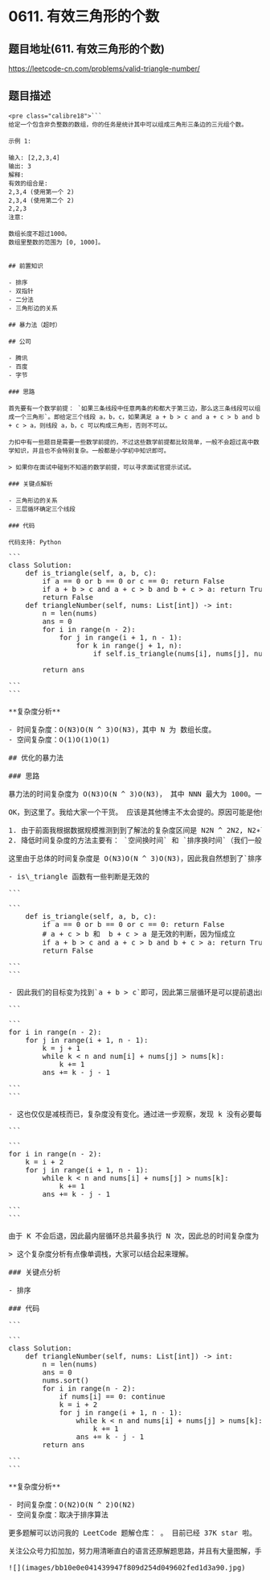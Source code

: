 # 0611. 有效三角形的个数

## 题目地址(611. 有效三角形的个数)

<https://leetcode-cn.com/problems/valid-triangle-number/>

## 题目描述

```
<pre class="calibre18">```
给定一个包含非负整数的数组，你的任务是统计其中可以组成三角形三条边的三元组个数。

示例 1:

输入: [2,2,3,4]
输出: 3
解释:
有效的组合是:
2,3,4 (使用第一个 2)
2,3,4 (使用第二个 2)
2,2,3
注意:

数组长度不超过1000。
数组里整数的范围为 [0, 1000]。

```
```

## 前置知识

- 排序
- 双指针
- 二分法
- 三角形边的关系

## 暴力法（超时）

## 公司

- 腾讯
- 百度
- 字节

### 思路

首先要有一个数学前提： `如果三条线段中任意两条的和都大于第三边，那么这三条线段可以组成一个三角形`。即给定三个线段 a，b，c，如果满足 a + b > c and a + c > b and b + c > a，则线段 a，b，c 可以构成三角形，否则不可以。

力扣中有一些题目是需要一些数学前提的，不过这些数学前提都比较简单，一般不会超过高中数学知识，并且也不会特别复杂。一般都是小学初中知识即可。

> 如果你在面试中碰到不知道的数学前提，可以寻求面试官提示试试。

### 关键点解析

- 三角形边的关系
- 三层循环确定三个线段

### 代码

代码支持: Python

```
<pre class="calibre18">```
<span class="hljs-class"><span class="hljs-keyword">class</span> <span class="hljs-title">Solution</span>:</span>
    <span class="hljs-function"><span class="hljs-keyword">def</span> <span class="hljs-title">is_triangle</span><span class="hljs-params">(self, a, b, c)</span>:</span>
        <span class="hljs-keyword">if</span> a == <span class="hljs-params">0</span> <span class="hljs-keyword">or</span> b == <span class="hljs-params">0</span> <span class="hljs-keyword">or</span> c == <span class="hljs-params">0</span>: <span class="hljs-keyword">return</span> <span class="hljs-keyword">False</span>
        <span class="hljs-keyword">if</span> a + b > c <span class="hljs-keyword">and</span> a + c > b <span class="hljs-keyword">and</span> b + c > a: <span class="hljs-keyword">return</span> <span class="hljs-keyword">True</span>
        <span class="hljs-keyword">return</span> <span class="hljs-keyword">False</span>
    <span class="hljs-function"><span class="hljs-keyword">def</span> <span class="hljs-title">triangleNumber</span><span class="hljs-params">(self, nums: List[int])</span> -> int:</span>
        n = len(nums)
        ans = <span class="hljs-params">0</span>
        <span class="hljs-keyword">for</span> i <span class="hljs-keyword">in</span> range(n - <span class="hljs-params">2</span>):
            <span class="hljs-keyword">for</span> j <span class="hljs-keyword">in</span> range(i + <span class="hljs-params">1</span>, n - <span class="hljs-params">1</span>):
                <span class="hljs-keyword">for</span> k <span class="hljs-keyword">in</span> range(j + <span class="hljs-params">1</span>, n):
                    <span class="hljs-keyword">if</span> self.is_triangle(nums[i], nums[j], nums[k]): ans += <span class="hljs-params">1</span>

        <span class="hljs-keyword">return</span> ans

```
```

**复杂度分析**

- 时间复杂度：O(N3)O(N ^ 3)O(N3)，其中 N 为 数组长度。
- 空间复杂度：O(1)O(1)O(1)

## 优化的暴力法

### 思路

暴力法的时间复杂度为 O(N3)O(N ^ 3)O(N3)， 其中 NNN 最大为 1000。一般来说， O(N3)O(N ^ 3)O(N3) 的算法在数据量 <= 500 是可以 AC 的。1000 的数量级则需要考虑 O(N2)O(N ^ 2)O(N2) 或者更好的解法。

OK，到这里了。我给大家一个干货。 应该是其他博主不太会提的。原因可能是他们不知道， 也可能是他们觉得太小儿科不需要说。

1. 由于前面我根据数据规模推测到到了解法的复杂度区间是 N2N ^ 2N2, N2∗logNN ^ 2 \* logNN2∗logN，不可能是 NNN （WHY？）。
2. 降低时间复杂度的方法主要有： `空间换时间` 和 `排序换时间`（我们一般都是使用基于比较的排序方法）。而`排序换时间`仅仅在总体复杂度大于 O(NlogN)O(NlogN)O(NlogN) 才适用（原因不用多说了吧？）。

这里由于总体的时间复杂度是 O(N3)O(N ^ 3)O(N3)，因此我自然想到了`排序换时间`。当我们对 nums 进行一次排序之后，我发现：

- is\_triangle 函数有一些判断是无效的

```
<pre class="calibre18">```
    <span class="hljs-function"><span class="hljs-keyword">def</span> <span class="hljs-title">is_triangle</span><span class="hljs-params">(self, a, b, c)</span>:</span>
        <span class="hljs-keyword">if</span> a == <span class="hljs-params">0</span> <span class="hljs-keyword">or</span> b == <span class="hljs-params">0</span> <span class="hljs-keyword">or</span> c == <span class="hljs-params">0</span>: <span class="hljs-keyword">return</span> <span class="hljs-keyword">False</span>
        <span class="hljs-title"># a + c > b 和  b + c > a 是无效的判断，因为恒成立</span>
        <span class="hljs-keyword">if</span> a + b > c <span class="hljs-keyword">and</span> a + c > b <span class="hljs-keyword">and</span> b + c > a: <span class="hljs-keyword">return</span> <span class="hljs-keyword">True</span>
        <span class="hljs-keyword">return</span> <span class="hljs-keyword">False</span>

```
```

- 因此我们的目标变为找到`a + b > c`即可，因此第三层循环是可以提前退出的。

```
<pre class="calibre18">```
<span class="hljs-keyword">for</span> i <span class="hljs-keyword">in</span> range(n - <span class="hljs-params">2</span>):
    <span class="hljs-keyword">for</span> j <span class="hljs-keyword">in</span> range(i + <span class="hljs-params">1</span>, n - <span class="hljs-params">1</span>):
        k = j + <span class="hljs-params">1</span>
        <span class="hljs-keyword">while</span> k < n <span class="hljs-keyword">and</span> num[i] + nums[j] > nums[k]:
            k += <span class="hljs-params">1</span>
        ans += k - j - <span class="hljs-params">1</span>

```
```

- 这也仅仅是减枝而已，复杂度没有变化。通过进一步观察，发现 k 没有必要每次都从 j + 1 开始。而是从上次找到的 k 值开始就行。原因很简单， 当 nums\[i\] + nums\[j\] > nums\[k\] 时，我们想要找到下一个满足 nums\[i\] + nums\[j\] > nums\[k\] 的 新的 k 值，由于进行了排序，因此这个 k 肯定比之前的大（单调递增性），因此上一个 k 值之前的数都是无效的，可以跳过。

```
<pre class="calibre18">```
<span class="hljs-keyword">for</span> i <span class="hljs-keyword">in</span> range(n - <span class="hljs-params">2</span>):
    k = i + <span class="hljs-params">2</span>
    <span class="hljs-keyword">for</span> j <span class="hljs-keyword">in</span> range(i + <span class="hljs-params">1</span>, n - <span class="hljs-params">1</span>):
        <span class="hljs-keyword">while</span> k < n <span class="hljs-keyword">and</span> nums[i] + nums[j] > nums[k]:
            k += <span class="hljs-params">1</span>
        ans += k - j - <span class="hljs-params">1</span>

```
```

由于 K 不会后退，因此最内层循环总共最多执行 N 次，因此总的时间复杂度为 O(N2)O(N ^ 2)O(N2)。

> 这个复杂度分析有点像单调栈，大家可以结合起来理解。

### 关键点分析

- 排序

### 代码

```
<pre class="calibre18">```
<span class="hljs-class"><span class="hljs-keyword">class</span> <span class="hljs-title">Solution</span>:</span>
    <span class="hljs-function"><span class="hljs-keyword">def</span> <span class="hljs-title">triangleNumber</span><span class="hljs-params">(self, nums: List[int])</span> -> int:</span>
        n = len(nums)
        ans = <span class="hljs-params">0</span>
        nums.sort()
        <span class="hljs-keyword">for</span> i <span class="hljs-keyword">in</span> range(n - <span class="hljs-params">2</span>):
            <span class="hljs-keyword">if</span> nums[i] == <span class="hljs-params">0</span>: <span class="hljs-keyword">continue</span>
            k = i + <span class="hljs-params">2</span>
            <span class="hljs-keyword">for</span> j <span class="hljs-keyword">in</span> range(i + <span class="hljs-params">1</span>, n - <span class="hljs-params">1</span>):
                <span class="hljs-keyword">while</span> k < n <span class="hljs-keyword">and</span> nums[i] + nums[j] > nums[k]:
                    k += <span class="hljs-params">1</span>
                ans += k - j - <span class="hljs-params">1</span>
        <span class="hljs-keyword">return</span> ans

```
```

**复杂度分析**

- 时间复杂度：O(N2)O(N ^ 2)O(N2)
- 空间复杂度：取决于排序算法

更多题解可以访问我的 LeetCode 题解仓库：<https://github.com/azl397985856/leetcode> 。 目前已经 37K star 啦。

关注公众号力扣加加，努力用清晰直白的语言还原解题思路，并且有大量图解，手把手教你识别套路，高效刷题。

![](images/bb10e0e041439947f809d254d049602fed1d3a90.jpg)